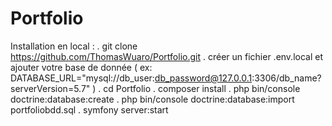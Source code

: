 # Portfolio

Installation en local : 
. git clone https://github.com/ThomasWuaro/Portfolio.git 
. créer un fichier .env.local et ajouter votre base de donnée ( ex: DATABASE_URL="mysql://db_user:db_password@127.0.0.1:3306/db_name?serverVersion=5.7" ) 
. cd Portfolio 
. composer install 
. php bin/console doctrine:database:create 
. php bin/console doctrine:database:import portfoliobdd.sql 
. symfony server:start 

